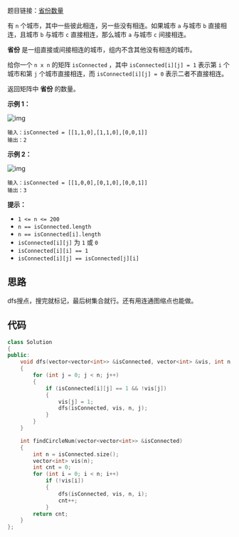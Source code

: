 题目链接：[省份数量](https://leetcode-cn.com/problems/number-of-provinces/)

有 `n` 个城市，其中一些彼此相连，另一些没有相连。如果城市 `a` 与城市 `b` 直接相连，且城市 `b` 与城市 `c` 直接相连，那么城市 `a` 与城市 `c` 间接相连。

**省份** 是一组直接或间接相连的城市，组内不含其他没有相连的城市。

给你一个 `n x n` 的矩阵 `isConnected` ，其中 `isConnected[i][j] = 1` 表示第 `i` 个城市和第 `j` 个城市直接相连，而 `isConnected[i][j] = 0` 表示二者不直接相连。

返回矩阵中 **省份** 的数量。

 

**示例 1：**

![img](https://i.loli.net/2021/01/07/ytbWBoxlvArknjG.jpg)

```
输入：isConnected = [[1,1,0],[1,1,0],[0,0,1]]
输出：2
```

**示例 2：**

![img](https://i.loli.net/2021/01/07/ytbWBoxlvArknjG.jpg)

```
输入：isConnected = [[1,0,0],[0,1,0],[0,0,1]]
输出：3
```

 

**提示：**

- `1 <= n <= 200`
- `n == isConnected.length`
- `n == isConnected[i].length`
- `isConnected[i][j]` 为 `1` 或 `0`
- `isConnected[i][i] == 1`
- `isConnected[i][j] == isConnected[j][i]`

## 思路

dfs搜点，搜完就标记，最后树集合就行。还有用连通图缩点也能做。

## 代码

```cpp
class Solution
{
public:
    void dfs(vector<vector<int>> &isConnected, vector<int> &vis, int n, int i)
    {
        for (int j = 0; j < n; j++)
        {
            if (isConnected[i][j] == 1 && !vis[j])
            {
                vis[j] = 1;
                dfs(isConnected, vis, n, j);
            }
        }
    }

    int findCircleNum(vector<vector<int>> &isConnected)
    {
        int n = isConnected.size();
        vector<int> vis(n);
        int cnt = 0;
        for (int i = 0; i < n; i++)
            if (!vis[i])
            {
                dfs(isConnected, vis, n, i);
                cnt++;
            }
        return cnt;
    }
};
```

